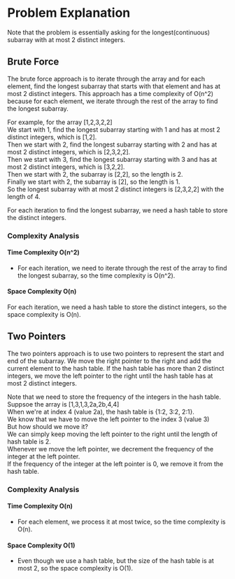 # Problem Explanation

Note that the problem is essentially asking for the longest(continuous) subarray with at most 2 distinct integers.

## Brute Force
The brute force approach is to iterate through the array and for each element, find the longest subarray that starts with that element and has at most 2 distinct integers. This approach has a time complexity of O(n^2) because for each element, we iterate through the rest of the array to find the longest subarray.

For example, for the array [1,2,3,2,2]<br>
We start with 1, find the longest subarray starting with 1 and has at most 2 distinct integers, which is [1,2].<br>
Then we start with 2, find the longest subarray starting with 2 and has at most 2 distinct integers, which is [2,3,2,2].<br>
Then we start with 3, find the longest subarray starting with 3 and has at most 2 distinct integers, which is [3,2,2].<br>
Then we start with 2, the subarray is [2,2], so the length is 2.<br>
Finally we start with 2, the subarray is [2], so the length is 1.<br>
So the longest subarray with at most 2 distinct integers is [2,3,2,2] with the length of 4.

For each iteration to find the longest subarray, we need a hash table to store the distinct integers.<br>

### Complexity Analysis
#### Time Complexity O(n^2)
- For each iteration, we need to iterate through the rest of the array to find the longest subarray, so the time complexity is O(n^2).
#### Space Complexity O(n)
For each iteration, we need a hash table to store the distinct integers, so the space complexity is O(n).

## Two Pointers
The two pointers approach is to use two pointers to represent the start and end of the subarray. We move the right pointer to the right and add the current element to the hash table. If the hash table has more than 2 distinct integers, we move the left pointer to the right until the hash table has at most 2 distinct integers.

Note that we need to store the frequency of the integers in the hash table.<br>
Suppsoe the array is [1,3,1,3,2a,2b,4,4]<br>
When we're at index 4 (value 2a), the hash table is {1:2, 3:2, 2:1}.<br>
We know that we have to move the left pointer to the index 3 (value 3)<br>
But how should we move it?<br>
We can simply keep moving the left pointer to the right until the length of hash table is 2.<br>
Whenever we move the left pointer, we decrement the frequency of the integer at the left pointer.<br>
If the frequency of the integer at the left pointer is 0, we remove it from the hash table.<br>

### Complexity Analysis
#### Time Complexity O(n)
- For each element, we process it at most twice, so the time complexity is O(n).
#### Space Complexity O(1)
- Even though we use a hash table, but the size of the hash table is at most 2, so the space complexity is O(1).
